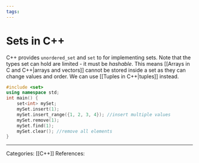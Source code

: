 ```yaml
---
tags:
---
```

# Sets in C++
C++ provides `unordered_set` and `set` to for implementing sets. Note that the types set can hold are limited - it must be _hashable_. This means [[Arrays in C and C++|arrays and vectors]] cannot be stored inside a set as they can change values and order. We can use [[Tuples in C++|tuples]] instead.

```c++
#include <set>
using namespace std;
int main() {
	set<int> mySet;
	mySet.insert(1);
	mySet.insert_range({1, 2, 3, 4}); //insert multiple values
	mySet.remove(1);
	mySet.find(1);
	mySet.clear(); //remove all elements
}
```


---
Categories: [[C++]]
References:
